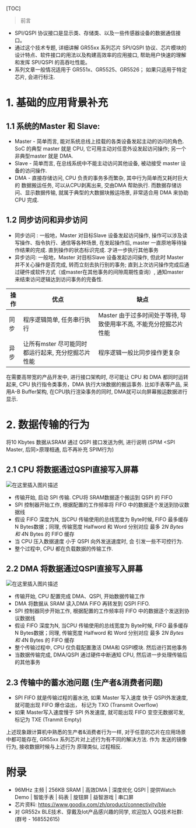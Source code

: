 [TOC]

> 前言

- SPI/QSPI 协议接口是显示类、存储类、以及一些传感器设备的数据通信接口。 
- 通过这个技术专题, 详细讲解 GR55xx 系列芯片 SPI/QSPI 协议、芯片模块的设计特点、软件接口的用法以及构建高效率的应用接口, 帮助用户快速的理解和发挥 SPI/QSPI 的高吞吐性能。
- 系列文章一般情况适用于 GR551x、GR5525、GR5526； 如果只适用于特定芯片, 会进行标注. 


# 1. 基础的应用背景补充

## 1.1 系统的Master 和 Slave:

- Master - 简单而言, 能对系统总线上挂载的各类设备发起主动的访问的角色. SoC 的典型 master 就是 CPU, 它可用主动对任意外设发起访问操作; 另一个非典型master 就是 DMA. 
- Slave - 简单而言, 在总线系统中不能主动访问其他设备, 被动接受 master 设备的访问操作. 
- DMA - 直接存储访问, CPU 负责的事务多而繁杂, 其中行为简单而又耗时巨大的 数据搬运任务, 可以从CPU剥离出来, 交由DMA 帮助执行. 而数据存储访问、显示数据传输, 就属于典型的大数据块搬运场景, 非常适合用 DMA 来协助CPU 完成.

## 1.2 同步访问和异步访问

- 同步访问 : 一般地，Master 对目标Slave 设备发起访问操作, 操作可以涉及读写操作、指令执行、通信等各种场景, 在发起操作后, master 一直原地等待操作结果的完成. 直到操作的状态标识完成. 才进一步执行其他事务
- 异步访问: 一般地，Master 对目标Slave 设备发起访问操作, 但此时 Master 并不关心操作是否完成, 转而立刻去执行别的事务; 直到上次访问操作完成后通过硬件或软件方式（或master在其他事务的间隙周期性查询）, 通知master 来结束访问逻辑达到访问事务的完备性. 

| 操作 | 优点                                               | 缺点                                                         |
| ---- | -------------------------------------------------- | ------------------------------------------------------------ |
| 同步 | 程序逻辑简单,  任务串行执行                        | Master 由于过多时间处于等待, 导致使用率不高, 不能充分挖掘芯片性能 |
| 异步 | 让所有mster 尽可能同时都运行起来, 充分挖掘芯片性能 | 程序逻辑一般比同步操作更复杂                                 |

在需要高带宽的产品开发中, 进行接口架构时, 尽可能让 CPU 和 DMA 都同时运转起来, CPU 执行指令类事务，DMA 执行大块数据的搬运事务. 比如手表等产品, 采用A-B Buffer架构, 在CPU执行渲染事务的同时, DMA就可以向屏幕搬运数据进行显示.  

# 2. 数据传输的行为

将10 Kbytes 数据从SRAM 通过 QSPI 接口发送为例, 进行说明 (SPIM <SPI Master, 后同>原理相通, 后不再补充 SPIM行为)

## 2.1 CPU 将数据通过QSPI直接写入屏幕
![在这里插入图片描述](https://img-blog.csdnimg.cn/direct/e51e01eb0600423792082ced43228688.png)


- 传输开始, 启动 SPI 传输. CPU将 SRAM数据逐个搬运到 QSPI 的 FIFO
- SPI 控制器开始工作, 根据配置的工作频率将 FIFO 中的数据逐个发送到协议数据线
- 假设 FIFO 深度为N, 当CPU 传输使用的总线宽度为 Byte时候, FIFO 最多缓存 N Bytes数据；同理, 传输宽度 Halfword 和 Word 分别对应 最多 2*N Bytes 和 4*N Bytes 的 FIFO 缓存
- 当 CPU 压入数据速度 小于 QSPI 向外发送速度时, 会 引发一些不可控行为.  
- 整个过程中, CPU 都在负载数据的传输工作.

## 2.2 DMA 将数据通过QSPI直接写入屏幕
![在这里插入图片描述](https://img-blog.csdnimg.cn/direct/f3a9020216254f4c835efc39565b66ab.png)
- 传输开始, CPU 配置完成 DMA、QSPI, 开始数据传输工作
- DMA 将数据从 SRAM 读入DMA FIFO 再转发到 QSPI FIFO.
- SPI 控制器同步开始工作, 根据配置的工作频率将 FIFO 中的数据逐个发送到协议数据线
- 假设 FIFO 深度为N, 当CPU 传输使用的总线宽度为 Byte时候, FIFO 最多缓存 N Bytes数据；同理, 传输宽度 Halfword 和 Word 分别对应 最多 2*N Bytes 和 4*N Bytes 的 FIFO 缓存
- 整个传输过程中, CPU 仅负载配置激活 DMA和 QSPI模块. 然后进行其他事务
- 当数据传输完成, DMA/QSPI 通过硬件中断通知 CPU, 然后进一步处理传输后的其他事务

## 2.3 传输中的蓄水池问题 (生产者&消费者问题)
- SPI FIFO 就是传输过程的蓄水池, 如果 Master 写入速度 快于 QSPI外发速度, 就可能出现 FIFO 爆仓溢出， 标记为 TXO (Transmit Overflow)
- 如果 Master写入速度慢于 SPI 外发速度, 就可能出现 FIFO 变空无数据可发, 标记为 TXE (Tranmit Empty)

上述现象跟计算机中熟悉的生产者&消费者行为一样,  对于任意的芯片在应用场景中都可能存在,  GR55xx 系列芯片对上述行为有不同的解决方法. 作为 发送的镜像行为, 接收数据时候与上述行为 原理类似, 过程相反. 


# 附录
- 96MHz 主频 | 256KB SRAM | 高效DMA | 深度优化 QSPI | 提供Watch Demo | 智能手表 | 码表 | 旋钮屏 | 益智游戏 | 串口屏
- 芯片资料: https://www.goodix.com/zh/product/connectivity/ble
- 对 GR552x BLE技术、穿戴及Iot产品感兴趣的同学, 欢迎加入 QQ技术社群: (群号 - 168552615)